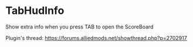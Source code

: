 # TabHudInfo
Show extra info when you press TAB to open the ScoreBoard

Plugin's thread: https://forums.alliedmods.net/showthread.php?p=2702917
